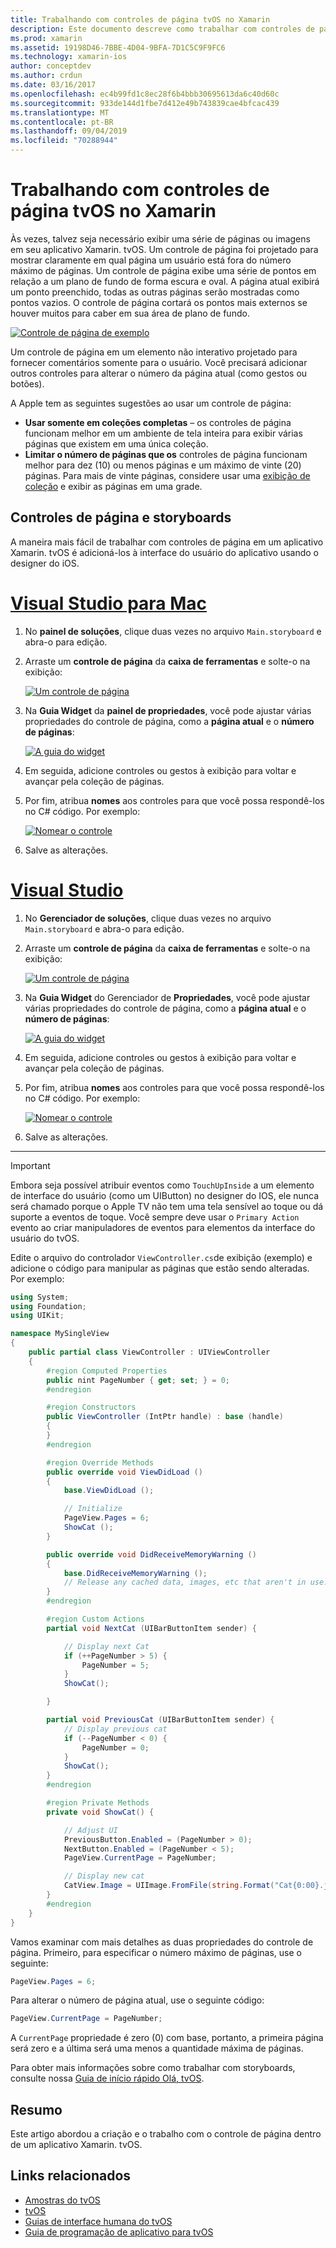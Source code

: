 ```yaml
---
title: Trabalhando com controles de página tvOS no Xamarin
description: Este documento descreve como trabalhar com controles de página tvOS em um aplicativo criado com o Xamarin. Ele fornece uma descrição de alto nível dos controles de página, discute como configurá-los em storyboards e examina como responder a eventos de alteração de página.
ms.prod: xamarin
ms.assetid: 19198D46-7BBE-4D04-9BFA-7D1C5C9F9FC6
ms.technology: xamarin-ios
author: conceptdev
ms.author: crdun
ms.date: 03/16/2017
ms.openlocfilehash: ec4b99fd1c8ec28f6b4bbb30695613da6c40d60c
ms.sourcegitcommit: 933de144d1fbe7d412e49b743839cae4bfcac439
ms.translationtype: MT
ms.contentlocale: pt-BR
ms.lasthandoff: 09/04/2019
ms.locfileid: "70288944"
---
```

# <a name="working-with-tvos-page-controls-in-xamarin"></a>Trabalhando com controles de página tvOS no Xamarin

Às vezes, talvez seja necessário exibir uma série de páginas ou imagens em seu aplicativo Xamarin. tvOS. Um controle de página foi projetado para mostrar claramente em qual página um usuário está fora do número máximo de páginas. Um controle de página exibe uma série de pontos em relação a um plano de fundo de forma escura e oval. A página atual exibirá um ponto preenchido, todas as outras páginas serão mostradas como pontos vazios. O controle de página cortará os pontos mais externos se houver muitos para caber em sua área de plano de fundo.

[![](page-controls-images/page01.png "Controle de página de exemplo")](page-controls-images/page01.png#lightbox)

Um controle de página em um elemento não interativo projetado para fornecer comentários somente para o usuário. Você precisará adicionar outros controles para alterar o número da página atual (como gestos ou botões).

A Apple tem as seguintes sugestões ao usar um controle de página:

- **Usar somente em coleções completas** – os controles de página funcionam melhor em um ambiente de tela inteira para exibir várias páginas que existem em uma única coleção.
- **Limitar o número de páginas que os** controles de página funcionam melhor para dez (10) ou menos páginas e um máximo de vinte (20) páginas. Para mais de vinte páginas, considere usar uma [exibição de coleção](~/ios/tvos/user-interface/collection-views.md) e exibir as páginas em uma grade.

<a name="Page-Controls-and-Storyboards" />

## <a name="page-controls-and-storyboards"></a>Controles de página e storyboards

A maneira mais fácil de trabalhar com controles de página em um aplicativo Xamarin. tvOS é adicioná-los à interface do usuário do aplicativo usando o designer do iOS.

# <a name="visual-studio-for-mactabmacos"></a>[Visual Studio para Mac](#tab/macos)


1. No **painel de soluções**, clique duas vezes no arquivo `Main.storyboard` e abra-o para edição.
1. Arraste um **controle de página** da **caixa de ferramentas** e solte-o na exibição:

    [![](page-controls-images/page02.png "Um controle de página")](page-controls-images/page02.png#lightbox)
1. Na **Guia Widget** da **painel de propriedades**, você pode ajustar várias propriedades do controle de página, como a **página atual** e o **número de páginas**:

    [![](page-controls-images/page03.png "A guia do widget")](page-controls-images/page03.png#lightbox)
1. Em seguida, adicione controles ou gestos à exibição para voltar e avançar pela coleção de páginas.
1. Por fim, atribua **nomes** aos controles para que você possa respondê-los no C# código. Por exemplo:

    [![](page-controls-images/page04.png "Nomear o controle")](page-controls-images/page04.png#lightbox)
1. Salve as alterações.


# <a name="visual-studiotabwindows"></a>[Visual Studio](#tab/windows)


1. No **Gerenciador de soluções**, clique duas vezes no arquivo `Main.storyboard` e abra-o para edição.
1. Arraste um **controle de página** da **caixa de ferramentas** e solte-o na exibição:

    [![](page-controls-images/page02-vs.png "Um controle de página")](page-controls-images/page02-vs.png#lightbox)
1. Na **Guia Widget** do Gerenciador de **Propriedades**, você pode ajustar várias propriedades do controle de página, como a **página atual** e o **número de páginas**:

    [![](page-controls-images/page03-vs.png "A guia do widget")](page-controls-images/page03-vs.png#lightbox)
1. Em seguida, adicione controles ou gestos à exibição para voltar e avançar pela coleção de páginas.
1. Por fim, atribua **nomes** aos controles para que você possa respondê-los no C# código. Por exemplo:

    [![](page-controls-images/page04-vs.png "Nomear o controle")](page-controls-images/page04-vs.png#lightbox)
1. Salve as alterações.


-----

> [!IMPORTANT]
> Embora seja possível atribuir eventos como `TouchUpInside` a um elemento de interface do usuário (como um UIButton) no designer do IOS, ele nunca será chamado porque o Apple TV não tem uma tela sensível ao toque ou dá suporte a eventos de toque. Você sempre deve usar o `Primary Action` evento ao criar manipuladores de eventos para elementos da interface do usuário do tvOS.

Edite o arquivo do controlador `ViewController.cs`de exibição (exemplo) e adicione o código para manipular as páginas que estão sendo alteradas. Por exemplo:

```csharp
using System;
using Foundation;
using UIKit;

namespace MySingleView
{
    public partial class ViewController : UIViewController
    {
        #region Computed Properties
        public nint PageNumber { get; set; } = 0;
        #endregion

        #region Constructors
        public ViewController (IntPtr handle) : base (handle)
        {
        }
        #endregion

        #region Override Methods
        public override void ViewDidLoad ()
        {
            base.ViewDidLoad ();

            // Initialize
            PageView.Pages = 6;
            ShowCat ();
        }

        public override void DidReceiveMemoryWarning ()
        {
            base.DidReceiveMemoryWarning ();
            // Release any cached data, images, etc that aren't in use.
        }
        #endregion

        #region Custom Actions
        partial void NextCat (UIBarButtonItem sender) {

            // Display next Cat
            if (++PageNumber > 5) {
                PageNumber = 5;
            }
            ShowCat();

        }

        partial void PreviousCat (UIBarButtonItem sender) {
            // Display previous cat
            if (--PageNumber < 0) {
                PageNumber = 0;
            }
            ShowCat();
        }
        #endregion

        #region Private Methods
        private void ShowCat() {

            // Adjust UI
            PreviousButton.Enabled = (PageNumber > 0);
            NextButton.Enabled = (PageNumber < 5);
            PageView.CurrentPage = PageNumber;

            // Display new cat
            CatView.Image = UIImage.FromFile(string.Format("Cat{0:00}.jpg",PageNumber+1));
        }
        #endregion
    }
}
```

Vamos examinar com mais detalhes as duas propriedades do controle de página. Primeiro, para especificar o número máximo de páginas, use o seguinte:

```csharp
PageView.Pages = 6;
```

Para alterar o número de página atual, use o seguinte código:

```csharp
PageView.CurrentPage = PageNumber;
```

A `CurrentPage` propriedade é zero (0) com base, portanto, a primeira página será zero e a última será uma menos a quantidade máxima de páginas.

Para obter mais informações sobre como trabalhar com storyboards, consulte nossa [Guia de início rápido Olá, tvOS](~/ios/tvos/get-started/hello-tvos.md).

<a name="Summary" />

## <a name="summary"></a>Resumo

Este artigo abordou a criação e o trabalho com o controle de página dentro de um aplicativo Xamarin. tvOS.



## <a name="related-links"></a>Links relacionados

- [Amostras do tvOS](https://docs.microsoft.com/samples/browse/?products=xamarin&term=Xamarin.iOS+tvOS)
- [tvOS](https://developer.apple.com/tvos/)
- [Guias de interface humana do tvOS](https://developer.apple.com/tvos/human-interface-guidelines/)
- [Guia de programação de aplicativo para tvOS](https://developer.apple.com/library/prerelease/tvos/documentation/General/Conceptual/AppleTV_PG/)
